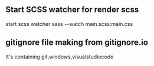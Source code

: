 ## Start SCSS watcher for render scss

start scss watcher sass --watch main.scss:main.css <br>

## gitignore file making from gitignore.io

It's containing git,windows,visualstudiocode